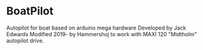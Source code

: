 # BoatPilot
Autopilot for boat based on arduino mega hardware
Developed by Jack Edwards 
Modified 2019- by Hammershoj to work with MAXI 120 "Midtholm" autopilot drive.

